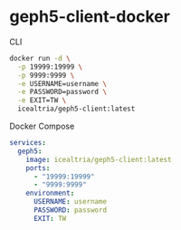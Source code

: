 # geph5-client-docker

CLI
```sh
docker run -d \
  -p 19999:19999 \
  -p 9999:9999 \
  -e USERNAME=username \
  -e PASSWORD=password \
  -e EXIT=TW \
  icealtria/geph5-client:latest
```
Docker Compose
```yml
services:
  geph5:
    image: icealtria/geph5-client:latest
    ports:
      - "19999:19999"
      - "9999:9999"
    environment:
      USERNAME: username
      PASSWORD: password
      EXIT: TW
```